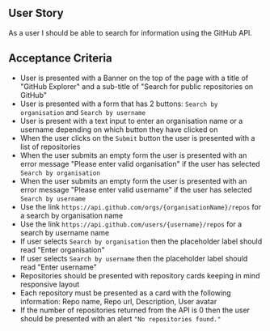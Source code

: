 ## User Story

As a user I should be able to search for information using the GitHub API.

## Acceptance Criteria

- User is presented with a Banner on the top of the page with a title of "GitHub Explorer" and a sub-title of "Search for public repositories on GitHub"
- User is presented with a form that has 2 buttons: `Search by organisation` and `Search by username`
- User is present with a text input to enter an organisation name or a username depending on which button they have clicked on
- When the user clicks on the `Submit` button the user is presented with a list of repositories
- When the user submits an empty form the user is presented with an error message "Please enter valid organisation" if the user has selected `Search by organisation`
- When the user submits an empty form the user is presented with an error message "Please enter valid username" if the user has selected `Search by username`
- Use the link `https://api.github.com/orgs/{organisationName}/repos` for a search by organisation name
- Use the link `https://api.github.com/users/{username}/repos` for a search by username name
- If user selects `Search by organisation` then the placeholder label should read "Enter organisation"
- If user selects `Search by username` then the placeholder label should read "Enter username"
- Repositories should be presented with repository cards keeping in mind responsive layout
- Each repository must be presented as a card with the following information: Repo name, Repo url, Description, User avatar
- If the number of repositories returned from the API is 0 then the user should be presented with an alert `"No repositories found."`
